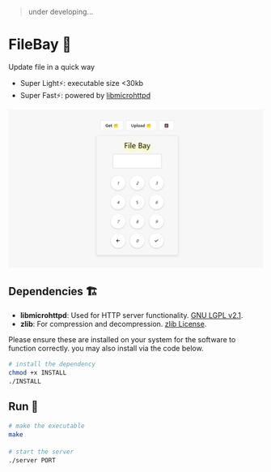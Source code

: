 > under developing...
> 
# FileBay 🥳
Update file in a quick way 

+ Super Light⚡: executable size <30kb
+ Super Fast⚡: powered by [libmicrohttpd](https://www.gnu.org/software/libmicrohttpd/)

![demo](/doc/demo.png)

## Dependencies 🏗️

- **libmicrohttpd**: Used for HTTP server functionality. [GNU LGPL v2.1](https://www.gnu.org/software/libmicrohttpd/).
- **zlib**: For compression and decompression. [zlib License](https://zlib.net/zlib_license.html).

Please ensure these are installed on your system for the software to function correctly. you may also install via the code below.

```bash
# install the dependency
chmod +x INSTALL
./INSTALL
```

## Run 🐎
```bash
# make the executable
make

# start the server
./server PORT
```
